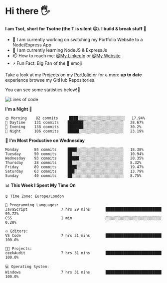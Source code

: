 # Hi there :raised_hand_with_fingers_splayed:
#### I am Tsot, short for Tsotne (the T is silent :wink:). I build & break stuff :space_invader:
- :telescope: I am currently working on switching my Portfolio Website to a Node/Express App
- :seedling: I am currently learning NodeJS & ExpressJs
- :mailbox: How to reach me: [@My LinkedIn](https://www.linkedin.com/in/tsotne-gvadzabia/) or [@My Website](https://tsotnegvadzabia.me/contact)
- :zap: Fun Fact: Big Fan of the :space_invader: emoji

Take a look at my Projects on my [Portfolio](https://tsotnegvadzabia.me/) or for a more **up to date** experience browse my GitHub Repositories.

You can see some statistics below!:space_invader:
<!--START_SECTION:waka-->
![Lines of code](https://img.shields.io/badge/From%20Hello%20World%20I%27ve%20Written-2.3%20million%20lines%20of%20code-blue)

**I'm a Night 🦉** 

```text
🌞 Morning    82 commits     ████░░░░░░░░░░░░░░░░░░░░░   17.94% 
🌆 Daytime    131 commits    ███████░░░░░░░░░░░░░░░░░░   28.67% 
🌃 Evening    138 commits    ███████░░░░░░░░░░░░░░░░░░   30.2% 
🌙 Night      106 commits    █████░░░░░░░░░░░░░░░░░░░░   23.19%

```
📅 **I'm Most Productive on Wednesday** 

```text
Monday       84 commits     ████░░░░░░░░░░░░░░░░░░░░░   18.38% 
Tuesday      50 commits     ██░░░░░░░░░░░░░░░░░░░░░░░   10.94% 
Wednesday    93 commits     █████░░░░░░░░░░░░░░░░░░░░   20.35% 
Thursday     38 commits     ██░░░░░░░░░░░░░░░░░░░░░░░   8.32% 
Friday       89 commits     ████░░░░░░░░░░░░░░░░░░░░░   19.47% 
Saturday     63 commits     ███░░░░░░░░░░░░░░░░░░░░░░   13.79% 
Sunday       40 commits     ██░░░░░░░░░░░░░░░░░░░░░░░   8.75%

```


📊 **This Week I Spent My Time On** 

```text
⌚︎ Time Zone: Europe/London

💬 Programming Languages: 
JavaScript               7 hrs 29 mins       █████████████████████████   99.72% 
CSS                      1 min               ░░░░░░░░░░░░░░░░░░░░░░░░░   0.28%

🔥 Editors: 
VS Code                  7 hrs 31 mins       █████████████████████████   100.0%

🐱‍💻 Projects: 
ceekAudit                7 hrs 31 mins       █████████████████████████   100.0%

💻 Operating System: 
Windows                  7 hrs 31 mins       █████████████████████████   100.0%

```


<!--END_SECTION:waka-->
